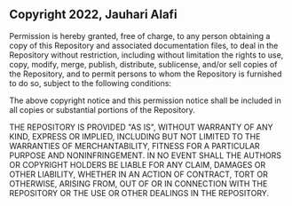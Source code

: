 ## Copyright 2022, Jauhari Alafi

Permission is hereby granted, free of charge, to any person obtaining a copy of this Repository and associated documentation files, to deal in the Repository without restriction, including without limitation the rights to use, copy, modify, merge, publish, distribute, sublicense, and/or sell copies of the Repository, and to permit persons to whom the Repository is furnished to do so, subject to the following conditions:

The above copyright notice and this permission notice shall be included in all copies or substantial portions of the Repository.

THE REPOSITORY IS PROVIDED "AS IS", WITHOUT WARRANTY OF ANY KIND, EXPRESS OR IMPLIED, INCLUDING BUT NOT LIMITED TO THE WARRANTIES OF MERCHANTABILITY, FITNESS FOR A PARTICULAR PURPOSE AND NONINFRINGEMENT. IN NO EVENT SHALL THE AUTHORS OR COPYRIGHT HOLDERS BE LIABLE FOR ANY CLAIM, DAMAGES OR OTHER LIABILITY, WHETHER IN AN ACTION OF CONTRACT, TORT OR OTHERWISE, ARISING FROM, OUT OF OR IN CONNECTION WITH THE REPOSITORY OR THE USE OR OTHER DEALINGS IN THE REPOSITORY.